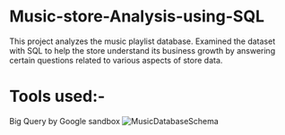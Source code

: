 # Music-store-Analysis-using-SQL

This project analyzes the music playlist database. Examined the dataset with SQL to help the store understand its business growth by answering certain questions related to various aspects of store data.
# Tools used:-
Big Query by Google sandbox
![MusicDatabaseSchema](https://github.com/Nirala-Garima/Music-store-Analysis-using-SQL/assets/147384166/0534a3c6-e3ee-4341-9429-c9e3624b7d96)
